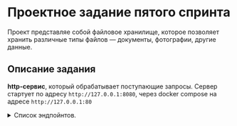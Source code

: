 # Проектное задание пятого спринта

Проект представляе собой файловое хранилище, которое позволяет хранить различные типы файлов — документы, фотографии, другие данные.

## Описание задания

**http-сервис**, который обрабатывает поступающие запросы. Сервер стартует по адресу `http://127.0.0.1:8080`, через docker compose на адресе `http://127.0.0.1:80`

<details>
<summary> Список эндпойнтов. </summary>

1. Статус активности связанных сервисов.

    <details>
    <summary> Описание изменений. </summary>

    ```
    GET /ping
    ```
    Получить информацию о времени доступа ко всем связанным сервисам, например, к БД, кэшам, примонтированным дискам и т.д.

    **Response**
    ```json
    {
        "db": 1.27,
       
    }
    ```
   </details>


2. Регистрация пользователя.

    <details>
    <summary> Описание изменений. </summary>

    ```
    POST /register
    ```
    Регистрация нового пользователя. Запрос принимает на вход логин и пароль для создания новой учетной записи `{"username":"user", "password":"some_pass"}`.

    </details>


3. Авторизация пользователя.

    <details>
    <summary> Описание изменений. </summary>

    ```
    POST /auth
    ```
    Запрос принимает на вход логин и пароль учетной записи (`{"username":"user", "password":"some_pass"}`) и возвращает авторизационный токен. Далее все запросы проверяют наличие токена в заголовках - `Authorization: Bearer <token>`

    </details>


4. Информация о загруженных файлах.

    <details>
    <summary> Описание изменений. </summary>

    ```
    GET /files/
    ```
    Вернуть информацию о ранее загруженных файлах. Доступно только авторизованному пользователю.

    **Response**
    ```json
    {
        "account_id": "AH4f99T0taONIb-OurWxbNQ6ywGRopQngc",
        "files": [
              {
                "id": "a19ad56c-d8c6-4376-b9bb-ea82f7f5a853",
                "name": "notes.txt",
                "created_ad": "2020-09-11T17:22:05Z",
                "path": "/homework/test-fodler/notes.txt",
                "size": 8512,
                "is_downloadable": true
              },
            ...
              {
                "id": "113c7ab9-2300-41c7-9519-91ecbc527de1",
                "name": "tree-picture.png",
                "created_ad": "2019-06-19T13:05:21Z",
                "path": "/homework/work-folder/environment/tree-picture.png",
                "size": 1945,
                "is_downloadable": true
              }
        ]
    }
    ```
    </details>


5. Загрузить файл в хранилище.

    <details>
    <summary> Описание изменений. </summary>

    ```
    POST /files/upload
    ```
    Метод загрузки файла в хранилище. Доступно только авторизованному пользователю.
    Для загрузки заполняется полный путь до файла, в который будет загружен/переписан загружаемый файл. Если нужные директории не существуют, то они должны быть созданы автоматически.
    Так же есть возможность указать только путь до директории. В этом случае имя создаваемого файла будет создано в соответствии с передаваемым именем файла.

    **Path parameters**
    ```
    /?path=<path-to-file>||<path-to-folder>
    ```

    **Response**
    ```json
    {
        "id": "a19ad56c-d8c6-4376-b9bb-ea82f7f5a853",
        "name": "notes.txt",
        "created_ad": "2020-09-11T17:22:05Z",
        "path": "/homework/test-fodler/notes.txt",
        "size": 8512,
        "is_downloadable": true
    }
    ```
    </details>


6. Скачать загруженный файл.

    <details>
    <summary> Описание изменений. </summary>

    ```
    GET /files/download
    ```
    Скачивание ранее загруженного файла. Доступно только авторизованному пользователю.

    **Path parameters**
    ```
    /?path=<path-to-file>||<file-meta-id>
    ```
    Возможность скачивания есть как по переданному пути до файла, так и по идентификатору.
    </details>




7. Добавление возможности скачивания в архиве.
   <details>

   <summary> Описание изменений. </summary>

    ```
    GET /files/download
    ```
    Path-параметр расширяется дополнительным параметром – `compression`. Доступно только авторизованному пользователю.

    Дополнительно в `path` можно указать как путь до директории, так и его **UUID**. При скачивании директории скачаются все файлы, находящиеся в ней.

    **Path parameters**
    ```
    /?path=[<path-to-file>||<file-meta-id>||<path-to-folder> & compression"=[zip||tar||7z]
    ```
    </details>


